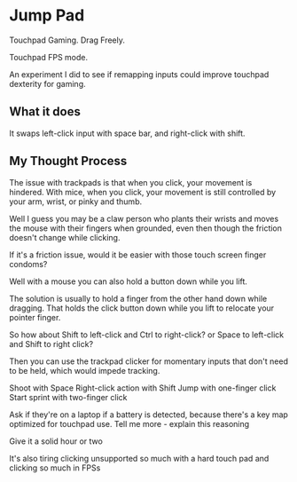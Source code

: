 # Jump Pad
Touchpad Gaming. Drag Freely.

Touchpad FPS mode.

An experiment I did to see if remapping inputs could improve touchpad dexterity for gaming.

## What it does
It swaps left-click input with space bar, and right-click with shift.

## My Thought Process

The issue with trackpads is that when you click, your movement is hindered. With mice, when you click, your movement is still controlled by your arm, wrist, or pinky and thumb.

Well I guess you may be a claw person who plants their wrists and moves the mouse with their fingers when grounded, even then though the friction doesn't change while clicking.

If it's a friction issue, would it be easier with those touch screen finger condoms?

Well with a mouse you can also hold a button down while you lift.

The solution is usually to hold a finger from the other hand down while dragging. That holds the click button down while you lift to relocate your pointer finger.

So how about Shift to left-click and Ctrl to right-click? or Space to left-click and Shift to right click?

Then you can use the trackpad clicker for momentary inputs that don't need to be held, which would impede tracking.

Shoot with Space
Right-click action with Shift
Jump with one-finger click
Start sprint with two-finger click

Ask if they're on a laptop if a battery is detected, because there's a key map optimized for touchpad use. Tell me more - explain this reasoning

Give it a solid hour or two

It's also tiring clicking unsupported so much with a hard touch pad and clicking so much in FPSs
